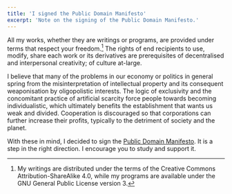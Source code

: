 ```yaml
---
title: 'I signed the Public Domain Manifesto'
excerpt: 'Note on the signing of the Public Domain Manifesto.'
---
```


All my works, whether they are writings or programs, are provided under
terms that respect your freedom.[^Copying] The rights of end recipients
to use, modify, share each work or its derivatives are prerequisites of
decentralised and interpersonal creativity; of culture at-large.

I believe that many of the problems in our economy or politics in
general spring from the misinterpretation of intellectual property and
its consequent weaponisation by oligopolistic interests.  The logic of
exclusivity and the concomitant practice of artificial scarcity force
people towards becoming individualistic, which ultimately benefits the
establishment that wants us weak and divided.  Cooperation is
discouraged so that corporations can further increase their profits,
typically to the detriment of society and the planet.

With these in mind, I decided to sign the [Public Domain
Manifesto](https://publicdomainmanifesto.org/manifesto/#en).  It is a
step in the right direction.  I encourage you to study and support it.

[^Copying]: My writings are distributed under the terms of the Creative
    Commons Attribution-ShareAlike 4.0, while my programs are available
    under the GNU General Public License version 3.
